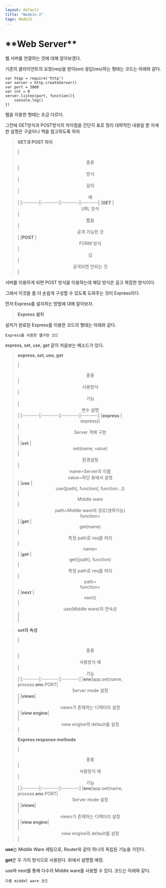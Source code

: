 ```yaml
---
layout: default
title: "NodeJs-2"
tags: NodeJS
---
```


<h1>**Web Server**</h1>


웹 서버를 연결하는 것에 대해 알아보겠다.

기존의 클라이언트의 요청(req)을 받아(on) 응답(res)하는 형태는 코드는 아래와 같다.

```
var htpp = require('http')
var server = http.createServer()
var port = 3000
var cnt = 0
server.listen(port, function(){
	console.log()
})
```

<a href=""></a>

웹을 이용한 형태는 조금 다르다.

그전에 GET방식과 POST방식의 차이점을 간단히 표로 정리
대략적인 내용일 뿐 자세한 설명은 구글이나 책을 참고하도록 하자


>**GET과 POST 차이**
>
>|  <center>종류</center> |  <center>방식</center> | <center>길이</center>|  <center>예</center> |
|:--------|:--------:|:--------:|--------:|
|**GET** | <center>URL 방식 </center>|<center>짧음</center>|<center>공개 가능한 것</center>|
|**POST** | <center>FORM 방식 </center>|<center>김</center>|<center>공개되면 안되는 것</center>|

서버를 이용하게 되면 POST 방식을 이용하는데 해당 방식은 길고 복잡한 방식이다.

그래서 이것을 좀 더 손쉽게 구성할 수 있도록 도와주는 것이 Express이다.

먼저 Express를 설치하는 방법에 대해 알아보자.
>**Express 설치**
<a href=""></a>
<a href=""></a>
<a href=""></a>
<a href=""></a>


설치가 완료된 Express를 이용한 코드의 형태는 아래와 같다.

```
Express를 이용한 웹구현 코드
```

express, set, use, get 같이 처음보는 메소드가 있다.
>**express, set, use, get**
>
>|  <center>종류</center> |  <center>사용방식</center> | <center>기능</center>|  <center>변수 설명</center> |
|:--------|:--------:|:--------:|--------:|
|**express** | <center>express()</center>|<center>Server 객체 구현</center>|<center></center>|
|**set** | <center>set(name, value)</center>|<center>환경설정</center>|<center>name=Server의 이름<br>value=하단 표에서 설명</center>|
|**use** | <center>use([path], function[, function...]) </center>|<center>Middle ware</center>|<center>path=Middle ware의 경로(생략가능)<br>function=</center>|
|**get** | <center>get(name)</center>|<center>특정 path로 req를 처리</center>|<center>name=</center>|
|**get** | <center>get([path], function)</center>|<center>특정 path로 req를 처리</center>|<center>path=<br>function=</center>|
|**next** | <center>next()</center>|<center>use(Middle ware)의 연속성</center>|<center></center>|

>**set의 속성**
>
>|  <center>종류</center> |  <center>사용방식 예</center> | <center>기능</center>|
|:--------|:--------:|:--------:|
|**env**|app.set(name, process.**env**.PORT|<center>Server mode 설정</center>|
|**views**|<center></center>|<center>views가 존재하는 디렉터리 설정</center>|
|**view engine**|<center></center>|<center>view engine의 default를 설정</center>|

>**Express response methode**
>
>|  <center>종류</center> |  <center>사용방식 예</center> | <center>기능</center>|
|:--------|:--------:|:--------:|
|**env**|app.set(name, process.**env**.PORT|<center>Server mode 설정</center>|
|**views**|<center></center>|<center>views가 존재하는 디렉터리 설정</center>|
|**view engine**|<center></center>|<center>view engine의 default를 설정</center>|



**use**는 Middle Ware 세팅으로, Router와 같이 하나의 독립된 기능을 가진다.

**get**은 두 가지 방식으로 사용된다. 뒤에서 설명할 예정.

use와 next를 통해 다수의 Middle ware를 사용할 수 있다.
코드는 아래와 같다.

```
다중 middel ware 코드
```
